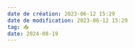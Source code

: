 ```yaml
---
date de création: 2023-06-12 15:29
date de modification: 2023-06-12 15:29
tag: 📥
date: 2024-08-19
---
```

